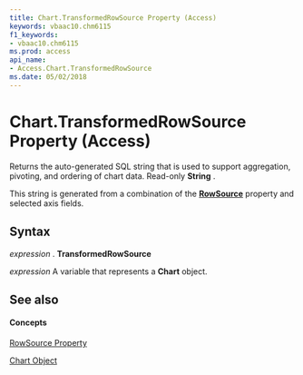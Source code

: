 ```yaml
---
title: Chart.TransformedRowSource Property (Access)
keywords: vbaac10.chm6115
f1_keywords:
- vbaac10.chm6115
ms.prod: access
api_name:
- Access.Chart.TransformedRowSource
ms.date: 05/02/2018
---
```



# Chart.TransformedRowSource Property (Access)

Returns the auto-generated SQL string that is used to support aggregation, pivoting, and ordering of chart data. Read-only **String** .

This string is generated from a combination of the **[RowSource](chart-rowsource-property-access.md)** property and selected axis fields. 


## Syntax

 _expression_ . **TransformedRowSource**

 _expression_ A variable that represents a **Chart** object.


## See also


#### Concepts


[RowSource Property](chart-rowsource-property-access.md)

[Chart Object](chart-object-access.md)